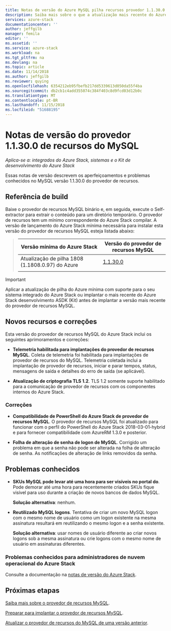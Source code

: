 ```yaml
---
title: Notas de versão do Azure MySQL pilha recursos provedor 1.1.30.0 | Microsoft Docs
description: Saiba mais sobre o que a atualização mais recente do Azure Stack MySQL recurso provedor, incluindo problemas conhecidos e onde baixá-la.
services: azure-stack
documentationcenter: ''
author: jeffgilb
manager: femila
editor: ''
ms.assetid: ''
ms.service: azure-stack
ms.workload: na
ms.tgt_pltfrm: na
ms.devlang: na
ms.topic: article
ms.date: 11/14/2018
ms.author: jeffgilb
ms.reviewer: quying
ms.openlocfilehash: 6354212eb95fbefb217dd5339613d050da55f4ba
ms.sourcegitcommit: db2cb1c4add355074c384f403c8d9fcd03d12b0c
ms.translationtype: MT
ms.contentlocale: pt-BR
ms.lasthandoff: 11/15/2018
ms.locfileid: "51688195"
---
```

# <a name="mysql-resource-provider-11300--release-notes"></a>Notas de versão do provedor 1.1.30.0 de recursos do MySQL

*Aplica-se a: integrados do Azure Stack, sistemas e o Kit de desenvolvimento do Azure Stack*

Essas notas de versão descrevem os aperfeiçoamentos e problemas conhecidos no MySQL versão 1.1.30.0 do provedor de recursos.

## <a name="build-reference"></a>Referência de build
Baixe o provedor de recursos MySQL binário e, em seguida, execute o Self-extractor para extrair o conteúdo para um diretório temporário. O provedor de recursos tem um mínimo correspondente do Azure Stack compilar. A versão de lançamento do Azure Stack mínima necessária para instalar esta versão do provedor de recursos MySQL esteja listada abaixo:

> |Versão mínima do Azure Stack|Versão do provedor de recursos MySQL|
> |-----|-----|
> |Atualização de pilha 1808 (1.1808.0.97) do Azure|[1.1.30.0](https://aka.ms/azurestackmysqlrp11300)|
> |     |     |

> [!IMPORTANT]
> Aplicar a atualização de pilha do Azure mínima com suporte para o seu sistema integrado do Azure Stack ou implantar o mais recente do Azure Stack desenvolvimento ASDK (Kit) antes de implantar a versão mais recente do provedor de recursos MySQL.

## <a name="new-features-and-fixes"></a>Novos recursos e correções
Esta versão do provedor de recursos MySQL do Azure Stack inclui os seguintes aprimoramentos e correções:

- **Telemetria habilitada para implantações do provedor de recursos MySQL**. Coleta de telemetria foi habilitada para implantações de provedor de recursos do MySQL. Telemetria coletada inclui a implantação de provedor de recursos, iniciar e parar tempos, status, mensagens de saída e detalhes do erro de saída (se aplicável).

- **Atualização de criptografia TLS 1.2**. TLS 1.2 somente suporte habilitado para a comunicação de provedor de recursos com os componentes internos do Azure Stack. 

### <a name="fixes"></a>Correções

- **Compatibilidade de PowerShell do Azure Stack de provedor de recursos MySQL**. O provedor de recursos MySQL foi atualizado para funcionar com o perfil do PowerShell do Azure Stack 2018-03-01-hybrid e para fornecer compatibilidade com AzureRM 1.3.0 e posterior.

- **Folha de alteração de senha de logon de MySQL**. Corrigido um problema em que a senha não pode ser alterada na folha de alteração de senha. As notificações de alteração de links removidos da senha.

## <a name="known-issues"></a>Problemas conhecidos 

- **SKUs MySQL pode levar até uma hora para ser visíveis no portal do**. Pode demorar até uma hora para recentemente criados SKUs fique visível para uso durante a criação de novos bancos de dados MySQL. 

    **Solução alternativa**: nenhum.

- **Reutilizado MySQL logons**. Tentativa de criar um novo MySQL logon com o mesmo nome de usuário como um logon existente na mesma assinatura resultará em reutilizando o mesmo logon e a senha existente. 

    **Solução alternativa**: usar nomes de usuário diferente ao criar novos logons sob a mesma assinatura ou crie logons com o mesmo nome de usuário em assinaturas diferentes.


### <a name="known-issues-for-cloud-admins-operating-azure-stack"></a>Problemas conhecidos para administradores de nuvem operacional do Azure Stack
Consulte a documentação na [notas de versão do Azure Stack](azure-stack-servicing-policy.md).

## <a name="next-steps"></a>Próximas etapas
[Saiba mais sobre o provedor de recursos MySQL](azure-stack-mysql-resource-provider.md).

[Preparar para implantar o provedor de recursos MySQL](azure-stack-mysql-resource-provider-deploy.md#prerequisites).

[Atualizar o provedor de recursos do MySQL de uma versão anterior](azure-stack-mysql-resource-provider-update.md). 
